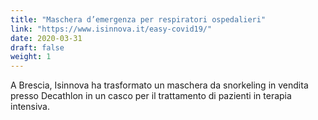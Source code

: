 ```yaml
---
title: "Maschera d’emergenza per respiratori ospedalieri"
link: "https://www.isinnova.it/easy-covid19/"
date: 2020-03-31
draft: false
weight: 1
---
```


A Brescia, Isinnova ha trasformato un maschera da snorkeling in vendita presso Decathlon in un casco per il trattamento di pazienti in terapia intensiva.
